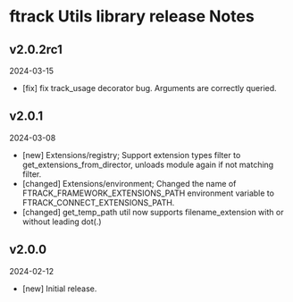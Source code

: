 # ftrack Utils library release Notes

## v2.0.2rc1
2024-03-15

* [fix] fix track_usage decorator bug. Arguments are correctly queried.


## v2.0.1
2024-03-08

* [new] Extensions/registry; Support extension types filter to get_extensions_from_director, unloads module again if not matching filter.
* [changed] Extensions/environment; Changed the name of FTRACK_FRAMEWORK_EXTENSIONS_PATH environment variable to FTRACK_CONNECT_EXTENSIONS_PATH.
* [changed] get_temp_path util now supports filename_extension with or without leading dot(.)


## v2.0.0
2024-02-12

*  [new] Initial release.
